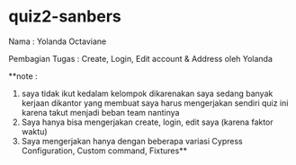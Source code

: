 # quiz2-sanbers

Nama : Yolanda Octaviane

Pembagian Tugas : Create, Login, Edit account & Address  oleh Yolanda




**note : 
1. saya tidak ikut kedalam kelompok dikarenakan saya sedang banyak kerjaan dikantor yang membuat saya harus mengerjakan sendiri quiz ini karena takut menjadi beban team nantinya
2. Saya hanya bisa mengerjakan create, login, edit saya (karena faktor waktu)
3. Saya mengerjakan hanya dengan beberapa variasi Cypress Configuration, Custom command, Fixtures**

